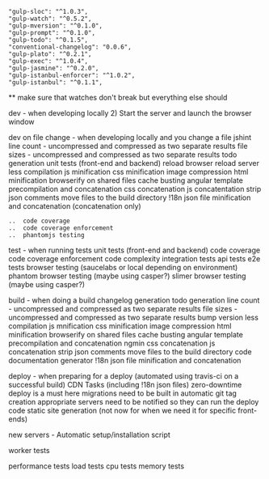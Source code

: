     "gulp-sloc": "^1.0.3",
    "gulp-watch": "^0.5.2",
    "gulp-mversion": "^0.1.0",
    "gulp-prompt": "^0.1.0",
    "gulp-todo": "^0.1.5",
    "conventional-changelog": "0.0.6",
    "gulp-plato": "^0.2.1",
    "gulp-exec": "^1.0.4",
    "gulp-jasmine": "^0.2.0",
    "gulp-istanbul-enforcer": "^1.0.2",
    "gulp-istanbul": "^0.1.1",

** make sure that watches don't break but everything else should

dev - when developing locally
2) Start the server and launch the browser window

dev on file change - when developing locally and you change a file
    jshint
    line count - uncompressed and compressed as two separate results
    file sizes - uncompressed and compressed as two separate results
    todo generation
    unit tests (front-end and backend)
    reload browser
    reload server
    less compilation
    js minification
    css minification
    image compression
    html minification
    browserify on shared files
    cache busting
    angular template precompilation and concatenation
    css concatenation
    js concatentation
    strip json comments
    move files to the build directory
    !18n json file minification and concatenation (concatenation only)
    
    ..  code coverage
    ..  code coverage enforcement
    ..  phantomjs testing

test - when running tests
    unit tests (front-end and backend)
    code coverage
    code coverage enforcement
    code complexity
    integration tests
    api tests
    e2e tests
    browser testing (saucelabs or local depending on environment)
    phantom browser testing (maybe using casper?)
    slimer browser testing (maybe using casper?)

build - when doing a build
    changelog generation
    todo generation
    line count - uncompressed and compressed as two separate results
    file sizes - uncompressed and compressed as two separate results
    bump version
    less compilation
    js mnification
    css minification
    image compression
    html minification
    browserify on shared files
    cache busting
    angular template precompilation and concatenation
    ngmin
    css concatenation
    js concatenation
    strip json comments
    move files to the build directory
    code documentation generator
    !18n json file minification and concatenation

deploy - when preparing for a deploy (automated using travis-ci on a successful build)
    CDN Tasks (including !18n json files)
    zero-downtime deploy is a must here
    migrations need to be built in
    automatic git tag creation
    appropriate servers need to be notified so they can run the deploy code
    static site generation (not now for when we need it for specific front-ends)

new servers - Automatic setup/installation script

worker tests

performance tests
load tests
cpu tests
memory tests